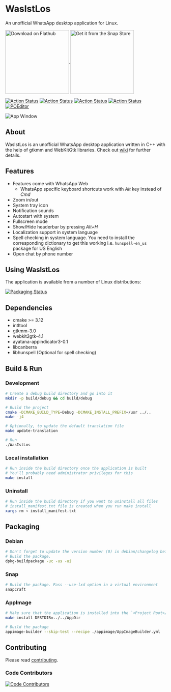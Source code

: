 # WasIstLos

An unofficial WhatsApp desktop application for Linux.

<p align="left">
    <a href="https://flathub.org/apps/details/com.github.xeco23.WasIstLos">
        <img align="center" alt="Download on Flathub" src="https://flathub.org/assets/badges/flathub-badge-en.png" width="200">
    </a>
    <a href="https://snapcraft.io/WasIstLos">
        <img align="center" alt="Get it from the Snap Store" src="https://snapcraft.io/static/images/badges/en/snap-store-black.svg" width="200">
    </a>
</p>

[![Action Status](https://github.com/xeco23/WasIstLos/workflows/Linter/badge.svg)](https://github.com/xeco23/WasIstLos/actions/workflows/linter.yml)
[![Action Status](https://github.com/xeco23/WasIstLos/workflows/Build/badge.svg)](https://github.com/xeco23/WasIstLos/actions/workflows/build.yml)
[![Action Status](https://github.com/xeco23/WasIstLos/workflows/Install/badge.svg)](https://github.com/xeco23/WasIstLos/actions/workflows/install.yml)
[![Action Status](https://github.com/xeco23/WasIstLos/workflows/Release/badge.svg)](https://github.com/xeco23/WasIstLos/actions/workflows/release.yml)
[![POEditor](https://img.shields.io/badge/Translations-POEditor-brightgreen)](https://poeditor.com/join/project/jMGkxVn3vN)

![App Window](screenshot/app.png)


## About

WasIstLos is an unofficial WhatsApp desktop application written in C++ with the help of gtkmm and WebKitGtk libraries.
Check out [wiki](https://github.com/xeco23/WasIstLos/wiki) for further details.


## Features

* Features come with WhatsApp Web
  * WhatsApp specific keyboard shortcuts work with *Alt* key instead of *Cmd*
* Zoom in/out
* System tray icon
* Notification sounds
* Autostart with system
* Fullscreen mode
* Show/Hide headerbar by pressing *Alt+H*
* Localization support in system language
* Spell checking in system language. You need to install the corresponding dictionary to get this working i.e. `hunspell-en_us` package for US English
* Open chat by phone number


## Using WasIstLos

The application is available from a number of Linux distributions:

[![Packaging Status](https://repology.org/badge/vertical-allrepos/whatsapp-for-linux.svg)](https://repology.org/project/whatsapp-for-linux/versions)


## Dependencies

* cmake >= 3.12
* intltool
* gtkmm-3.0
* webkit2gtk-4.1
* ayatana-appindicator3-0.1
* libcanberra
* libhunspell (Optional for spell checking)


## Build & Run

### Development

```bash
# Create a debug build directory and go into it
mkdir -p build/debug && cd build/debug

# Build the project
cmake -DCMAKE_BUILD_TYPE=Debug -DCMAKE_INSTALL_PREFIX=/usr ../..
make -j4

# Optionally, to update the default translation file
make update-translation

# Run
./WasIstLos
```

### Local installation

```bash
# Run inside the build directory once the application is built
# You'll probably need administrator privileges for this
make install
```

### Uninstall

```bash
# Run inside the build directory if you want to uninstall all files
# install_manifest.txt file is created when you run make install
xargs rm < install_manifest.txt
```


## Packaging

### Debian

```bash
# Don't forget to update the version number (0) in debian/changelog before this
# Build the package.
dpkg-buildpackage -uc -us -ui
```

### Snap

```bash
# Build the package. Pass --use-lxd option in a virtual environment
snapcraft
```

### AppImage

```bash
# Make sure that the application is installed into the `<Project Root>/AppDir` directory
make install DESTDIR=../../AppDir

# Build the package
appimage-builder --skip-test --recipe ./appimage/AppImageBuilder.yml
```


## Contributing

Please read [contributing](CONTRIBUTING.md).

### Code Contributors

[![Code Contributors](https://opencollective.com/whatsapp-for-linux/contributors.svg?width=880&button=false)](https://github.com/eneshecan/whatsapp-for-linux/graphs/contributors)

